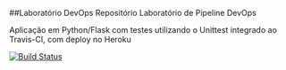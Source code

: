 ##Laboratório DevOps
Repositório Laboratório de Pipeline DevOps 

Aplicação em Python/Flask com testes utilizando o Unittest integrado ao Travis-CI, com deploy no Heroku

[![Build Status](https://travis-ci.com/travis-ci/travis-web.svg?branch=master)](https://travis-ci.com/travis-ci/travis-web)
